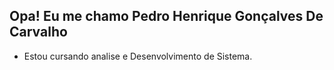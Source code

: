 ## Opa! Eu me chamo Pedro Henrique Gonçalves De Carvalho

- Estou cursando analise e Desenvolvimento de Sistema.
<div>
<a href="https://github.com/dolirol">
<img height="180em" src="https://github-readme-stats.vercel.app/api?username=
